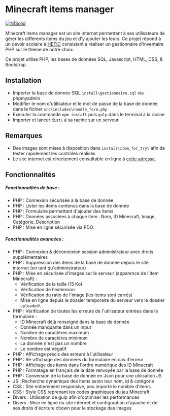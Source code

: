 # Minecraft items manager
[![N|Solid](http://image.noelshack.com/fichiers/2017/09/1488649702-minecraft-items.gif)](https://www.simonlucas.fr/web/item_manager/)

Minecraft items manager est un site internet permettant à ses utilisateurs de gérer les différents items du jeu et d'y ajouter les leurs. Ce projet répond à un devoir scolaire à [HETIC](https://hetic.net/) consistant a réaliser un gestionnaire d'inventaire PHP sur le thème de notre choix.

Ce projet utilise PHP, les bases de données SQL, Javascript, HTML, CSS, & Bootstrap.

## Installation

- Importer la base de donnée SQL `install\gestionnaire.sql` via phpmyadmin
- Modifier le nom d'utilisateur et le mot de passe de la base de donnée dans le fichier `src\includes\handle_form.php`
- Executer la commande `npm install` puis `gulp` dans le terminal à la racine
- Importer et lancer `dist\` à sa racine sur un serveur

## Remarques
* Des images sont mises à disposition dans `install\item_for_try\` afin de tester rapidement les contrôles réalisés
* Le site internet est directement consultable en ligne à [cette adresse](https://www.simonlucas.fr/web/item_manager/).

## Fonctionnalités

##### Fonctionnalités de base :
* PHP : Connexion sécurisée à la base de donnée
* PHP : Lister les items contenus dans la base de donnée
* PHP : Formulaire permettant d'ajouter des items
* PHP : Données associées à chaque item : Nom, ID Minecraft, Image, Catégorie, Description
* PHP : Mise en ligne sécurisée via PDO.

##### Fonctionnalités avancées :
* PHP : Connexion & déconnexion session administrateur avec droits supplémentaires
* PHP : Suppression des items de la base de donnée depuis le site internet (en tant qu'administrateur)
* PHP : Mise en sécurisée d'images sur le serveur (apparence de l'item Minecraft) :
    * Vérification de la taille (15 Ko)
    * Vérification de l'extension
    * Vérification du ratio de l'image (les items sont carrés)
    * Mise en ligne depuis le dossier temporaire du serveur vers le dossier `uploaded\`
* PHP : Vérification de toutes les erreurs de l'utilisateur entrées dans le formulaire :
    * ID Minecraft déjà renseigné dans la base de donnée
    * Donnée manquante dans un input
    * Nombre de caractères maximum
    * Nombre de caractères minimum
    * La donnée n'est pas un nombre
    * Le nombre est négatif
* PHP : Affichage précis des erreurs à l'utilisateur
* PHP : Ré-affichage des données du formulaire en cas d'erreur
* PHP : Affichage des items dans l'ordre numérique des ID Minecraft
* PHP : Formatage en français de la date renvoyée par la base de donnée
* PHP : Conversion de la base de donnée en Json pour une utilisation JS
* JS : Recherche dynamique des items selon leur nom, id & catégorie
* CSS : Site entierement responsive, peu importe le nombre d'items
* CSS : Style CSS reprenant les codes graphiques du jeu Minecraft
* Divers : Utilisation de gulp afin d'optimiser les performances
* Divers : Mise en ligne du site internet et configuration d'apache et de ses droits d'écriture chown pour le stockage des images